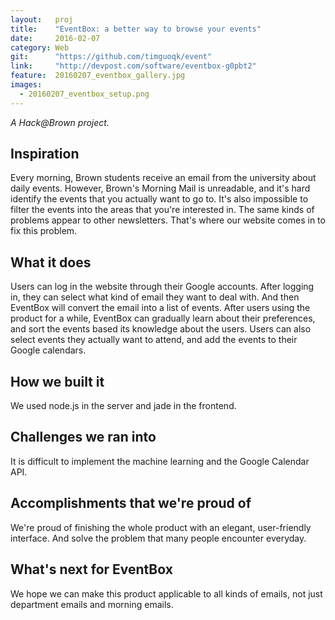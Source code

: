 ```yaml
---
layout:   proj
title:    "EventBox: a better way to browse your events"
date:     2016-02-07
category: Web
git:      "https://github.com/timguoqk/event"
link:     "http://devpost.com/software/eventbox-g0pbt2"
feature:  20160207_eventbox_gallery.jpg
images: 
  - 20160207_eventbox_setup.png
---
```


*A Hack@Brown project.*

## Inspiration

Every morning, Brown students receive an email from the university about daily events. However, Brown's Morning Mail is unreadable, and it's hard identify the events that you actually want to go to. It's also impossible to filter the events into the areas that you're interested in. The same kinds of problems appear to other newsletters. That's where our website comes in to fix this problem.

## What it does

Users can log in the website through their Google accounts. After logging in, they can select what kind of email they want to deal with. And then EventBox will convert the email into a list of events. After users using the product for a while, EventBox can gradually learn about their preferences, and sort the events based its knowledge about the users. Users can also select events they actually want to attend, and add the events to their Google calendars.

## How we built it

We used node.js in the server and jade in the frontend.

## Challenges we ran into

It is difficult to implement the machine learning and the Google Calendar API.

## Accomplishments that we're proud of

We're proud of finishing the whole product with an elegant, user-friendly interface. And solve the problem that many people encounter everyday.

## What's next for EventBox

We hope we can make this product applicable to all kinds of emails, not just department emails and morning emails.